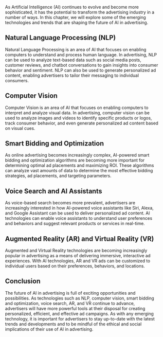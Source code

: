 
As Artificial Intelligence (AI) continues to evolve and become more sophisticated, it has the potential to transform the advertising industry in a number of ways. In this chapter, we will explore some of the emerging technologies and trends that are shaping the future of AI in advertising.

Natural Language Processing (NLP)
---------------------------------

Natural Language Processing is an area of AI that focuses on enabling computers to understand and process human language. In advertising, NLP can be used to analyze text-based data such as social media posts, customer reviews, and chatbot conversations to gain insights into consumer behavior and sentiment. NLP can also be used to generate personalized ad content, enabling advertisers to tailor their messaging to individual consumers.

Computer Vision
---------------

Computer Vision is an area of AI that focuses on enabling computers to interpret and analyze visual data. In advertising, computer vision can be used to analyze images and videos to identify specific products or logos, track consumer behavior, and even generate personalized ad content based on visual cues.

Smart Bidding and Optimization
------------------------------

As online advertising becomes increasingly complex, AI-powered smart bidding and optimization algorithms are becoming more important for determining optimal ad placements and maximizing ROI. These algorithms can analyze vast amounts of data to determine the most effective bidding strategies, ad placements, and targeting parameters.

Voice Search and AI Assistants
------------------------------

As voice-based search becomes more prevalent, advertisers are increasingly interested in how AI-powered voice assistants like Siri, Alexa, and Google Assistant can be used to deliver personalized ad content. AI technologies can enable voice assistants to understand user preferences and behaviors and suggest relevant products or services in real-time.

Augmented Reality (AR) and Virtual Reality (VR)
-----------------------------------------------

Augmented and Virtual Reality technologies are becoming increasingly popular in advertising as a means of delivering immersive, interactive ad experiences. With AI technologies, AR and VR ads can be customized to individual users based on their preferences, behaviors, and locations.

Conclusion
----------

The future of AI in advertising is full of exciting opportunities and possibilities. As technologies such as NLP, computer vision, smart bidding and optimization, voice search, AR, and VR continue to advance, advertisers will have more powerful tools at their disposal for creating personalized, efficient, and effective ad campaigns. As with any emerging technology, it is important for advertisers to stay up-to-date with the latest trends and developments and to be mindful of the ethical and social implications of their use of AI in advertising.
